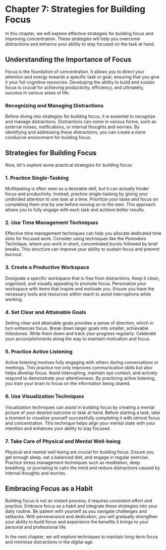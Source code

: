 Chapter 7: Strategies for Building Focus
========================================

In this chapter, we will explore effective strategies for building focus and improving concentration. These strategies will help you overcome distractions and enhance your ability to stay focused on the task at hand.

Understanding the Importance of Focus
-------------------------------------

Focus is the foundation of concentration. It allows you to direct your attention and energy towards a specific task or goal, ensuring that you give it your full cognitive resources. Developing the ability to build and sustain focus is crucial for achieving productivity, efficiency, and ultimately, success in various areas of life.

### Recognizing and Managing Distractions

Before diving into strategies for building focus, it is essential to recognize and manage distractions. Distractions can come in various forms, such as external noises, notifications, or internal thoughts and worries. By identifying and addressing these distractions, you can create a more conducive environment for building focus.

Strategies for Building Focus
-----------------------------

Now, let's explore some practical strategies for building focus:

### 1. Practice Single-Tasking

Multitasking is often seen as a desirable skill, but it can actually hinder focus and productivity. Instead, practice single-tasking by giving your undivided attention to one task at a time. Prioritize your tasks and focus on completing them one by one before moving on to the next. This approach allows you to fully engage with each task and achieve better results.

### 2. Use Time Management Techniques

Effective time management techniques can help you allocate dedicated time slots for focused work. Consider using techniques like the Pomodoro Technique, where you work in short, concentrated bursts followed by brief breaks. This structure can improve your ability to sustain focus and prevent burnout.

### 3. Create a Productive Workspace

Designate a specific workspace that is free from distractions. Keep it clean, organized, and visually appealing to promote focus. Personalize your workspace with items that inspire and motivate you. Ensure you have the necessary tools and resources within reach to avoid interruptions while working.

### 4. Set Clear and Attainable Goals

Setting clear and attainable goals provides a sense of direction, which in turn enhances focus. Break down larger goals into smaller, achievable milestones. Write them down and track your progress regularly. Celebrate your accomplishments along the way to maintain motivation and focus.

### 5. Practice Active Listening

Active listening involves fully engaging with others during conversations or meetings. This practice not only improves communication skills but also helps develop focus. Avoid interrupting, maintain eye contact, and actively respond to demonstrate your attentiveness. By practicing active listening, you train your brain to focus on the information being shared.

### 6. Use Visualization Techniques

Visualization techniques can assist in building focus by creating a mental picture of your desired outcome or task at hand. Before starting a task, take a moment to visualize yourself successfully completing it with utmost focus and concentration. This technique helps align your mental state with your intention and enhances your ability to stay focused.

### 7. Take Care of Physical and Mental Well-being

Physical and mental well-being are crucial for building focus. Ensure you get enough sleep, eat a balanced diet, and engage in regular exercise. Practice stress management techniques such as meditation, deep breathing, or journaling to calm the mind and reduce distractions caused by internal thoughts and worries.

Embracing Focus as a Habit
--------------------------

Building focus is not an instant process; it requires consistent effort and practice. Embrace focus as a habit and integrate these strategies into your daily routine. Be patient with yourself as you navigate challenges and setbacks. With perseverance and dedication, you will gradually strengthen your ability to build focus and experience the benefits it brings to your personal and professional life.

In the next chapter, we will explore techniques to maintain long-term focus and minimize distractions in the digital age.
